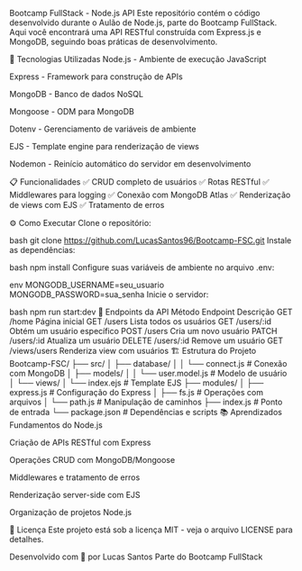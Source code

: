 Bootcamp FullStack - Node.js API
Este repositório contém o código desenvolvido durante o Aulão de Node.js, parte do Bootcamp FullStack. Aqui você encontrará uma API RESTful construída com Express.js e MongoDB, seguindo boas práticas de desenvolvimento.

🚀 Tecnologias Utilizadas
Node.js - Ambiente de execução JavaScript

Express - Framework para construção de APIs

MongoDB - Banco de dados NoSQL

Mongoose - ODM para MongoDB

Dotenv - Gerenciamento de variáveis de ambiente

EJS - Template engine para renderização de views

Nodemon - Reinício automático do servidor em desenvolvimento

📋 Funcionalidades
✅ CRUD completo de usuários
✅ Rotas RESTful
✅ Middlewares para logging
✅ Conexão com MongoDB Atlas
✅ Renderização de views com EJS
✅ Tratamento de erros

⚙️ Como Executar
Clone o repositório:

bash
git clone https://github.com/LucasSantos96/Bootcamp-FSC.git
Instale as dependências:

bash
npm install
Configure suas variáveis de ambiente no arquivo .env:

env
MONGODB_USERNAME=seu_usuario
MONGODB_PASSWORD=sua_senha
Inicie o servidor:

bash
npm run start:dev
📌 Endpoints da API
Método	Endpoint	Descrição
GET	/home	Página inicial
GET	/users	Lista todos os usuários
GET	/users/:id	Obtém um usuário específico
POST	/users	Cria um novo usuário
PATCH	/users/:id	Atualiza um usuário
DELETE	/users/:id	Remove um usuário
GET	/views/users	Renderiza view com usuários
🏗️ Estrutura do Projeto
Bootcamp-FSC/
├── src/
│   ├── database/
│   │   └── connect.js        # Conexão com MongoDB
│   ├── models/
│   │   └── user.model.js     # Modelo de usuário
│   └── views/
│       └── index.ejs         # Template EJS
├── modules/
│   ├── express.js            # Configuração do Express
│   ├── fs.js                 # Operações com arquivos
│   └── path.js               # Manipulação de caminhos
├── index.js                  # Ponto de entrada
└── package.json              # Dependências e scripts
📚 Aprendizados
Fundamentos do Node.js

Criação de APIs RESTful com Express

Operações CRUD com MongoDB/Mongoose

Middlewares e tratamento de erros

Renderização server-side com EJS

Organização de projetos Node.js

📝 Licença
Este projeto está sob a licença MIT - veja o arquivo LICENSE para detalhes.

Desenvolvido com 💙 por Lucas Santos
Parte do Bootcamp FullStack
